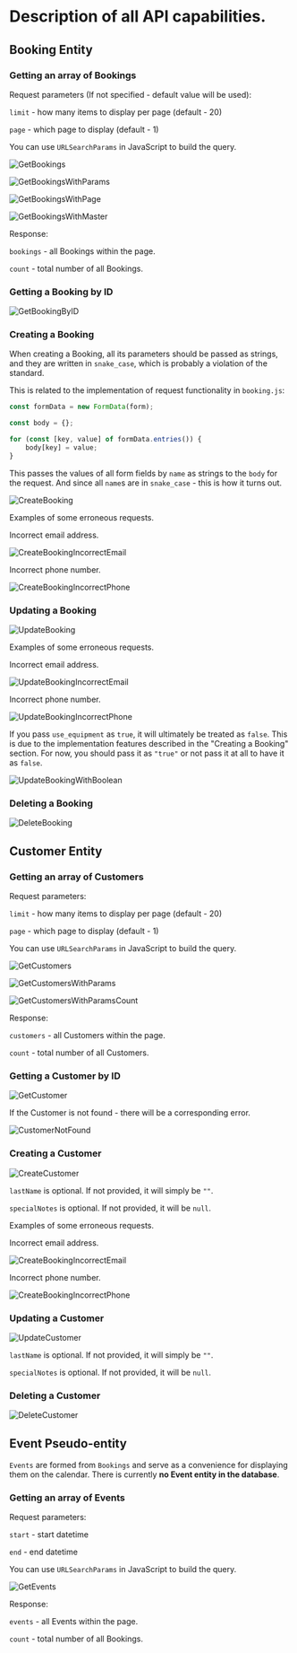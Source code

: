 # Description of all API capabilities.

## Booking Entity

### Getting an array of Bookings

Request parameters (If not specified - default value will be used):

`limit` - how many items to display per page (default - 20)

`page` - which page to display (default - 1)

You can use `URLSearchParams` in JavaScript to build the query.

![GetBookings](./images/Get%20bookings.png)

![GetBookingsWithParams](./images/Get%20bookings%20with%20params.png)

![GetBookingsWithPage](./images/Get%20booking%20with%20page.png)

![GetBookingsWithMaster](./images/Get%20booking%20with%20master.png)

Response:

`bookings` - all Bookings within the page.

`count` - total number of all Bookings.

### Getting a Booking by ID

![GetBookingByID](./images/Get%20booking%20by%20id.png)

### Creating a Booking

When creating a Booking, all its parameters should be passed as strings, and they are written in `snake_case`, which is probably a violation of the standard.

This is related to the implementation of request functionality in `booking.js`:

```javascript
const formData = new FormData(form);

const body = {};

for (const [key, value] of formData.entries()) {
    body[key] = value;
}
```

This passes the values of all form fields by `name` as strings to the `body` for the request.
And since all `name`s are in `snake_case` - this is how it turns out.

![CreateBooking](./images/POST%20booking.png)

Examples of some erroneous requests.

Incorrect email address.

![CreateBookingIncorrectEmail](./images/POST%20customer%20incorrect%20email.png)

Incorrect phone number.

![CreateBookingIncorrectPhone](./images/POST%20customer%20incorrect%20phone.png)

### Updating a Booking

![UpdateBooking](./images/Update%20booking.png)

Examples of some erroneous requests.

Incorrect email address.

![UpdateBookingIncorrectEmail](./images/Update%20Booking%20Incorrect%20email.png)

Incorrect phone number.

![UpdateBookingIncorrectPhone](./images/Update%20Booking%20Incorrect%20phone.png)

If you pass `use_equipment` as `true`, it will ultimately be treated as `false`. This is due to the implementation features described in the "Creating a Booking" section. For now, you should pass it as `"true"` or not pass it at all to have it as `false`.

![UpdateBookingWithBoolean](./images/Update%20booking%20with%20boolean.png)

### Deleting a Booking

![DeleteBooking](./images/Delete%20booking.png)

## Customer Entity

### Getting an array of Customers

Request parameters:

`limit` - how many items to display per page (default - 20)

`page` - which page to display (default - 1)

You can use `URLSearchParams` in JavaScript to build the query.

![GetCustomers](./images/Get%20customers.png)

![GetCustomersWithParams](./images/Get%20customers%20with%20params.png)

![GetCustomersWithParamsCount](./images/Get%20customers%20with%20params%20count.png)

Response:

`customers` - all Customers within the page.

`count` - total number of all Customers.

### Getting a Customer by ID

![GetCustomer](./images/Get%20customer%20by%20id.png)

If the Customer is not found - there will be a corresponding error.

![CustomerNotFound](./images/Get%20customer%20not%20found.png)

### Creating a Customer

![CreateCustomer](./images/POST%20customer.png)

`lastName` is optional. If not provided, it will simply be `""`.

`specialNotes` is optional. If not provided, it will be `null`.

Examples of some erroneous requests.

Incorrect email address.

![CreateBookingIncorrectEmail](./images/POST%20customer%20incorrect%20email.png)

Incorrect phone number.

![CreateBookingIncorrectPhone](./images/POST%20customer%20incorrect%20phone.png)

### Updating a Customer

![UpdateCustomer](./images/Update%20customer.png)

`lastName` is optional. If not provided, it will simply be `""`.

`specialNotes` is optional. If not provided, it will be `null`.

### Deleting a Customer

![DeleteCustomer](./images/Delete%20customer.png)

## Event Pseudo-entity

`Events` are formed from `Bookings` and serve as a convenience for displaying them on the calendar. There is currently **no Event entity in the database**.

### Getting an array of Events

Request parameters:

`start` - start datetime

`end` - end datetime

You can use `URLSearchParams` in JavaScript to build the query.

![GetEvents](./images/Get%20Events.png)

Response:

`events` - all Events within the page.

`count` - total number of all Bookings.
